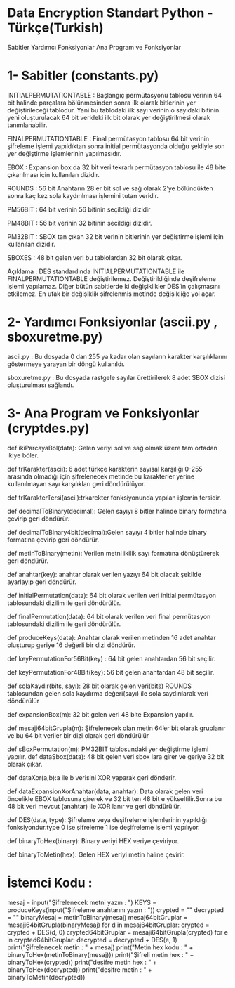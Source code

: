 # Data Encryption Standart Python - Türkçe(Turkish)

Sabitler
Yardımcı Fonksiyonlar
Ana Program ve Fonksiyonlar

# 1- Sabitler (constants.py)

INITIALPERMUTATIONTABLE : Başlangıç permütasyonu tablosu verinin 64 bit halinde parçalara bölünmesinden sonra ilk olarak bitlerinin yer değiştirileceği tablodur. Yani bu tablodaki ilk sayı verinin o sayıdaki bitinin yeni oluşturulacak 64 bit verideki ilk bit olarak yer değiştirilmesi olarak tanımlanabilir. 

FINALPERMUTATIONTABLE   : Final permütasyon tablosu 64 bit verinin şifreleme işlemi yapıldıktan sonra initial permütasyonda olduğu şekliyle son yer değiştirme işlemlerinin yapılmasıdır. 

EBOX : Expansion box da 32 bit veri tekrarlı permütasyon tablosu ile 48 bite çıkarılması için kullanılan dizidir.


ROUNDS : 56 bit Anahtarın 28 er bit sol ve sağ olarak 2’ye bölündükten sonra kaç kez sola kaydırılması işlemini tutan veridir.


PM56BIT : 64 bit verinin 56 bitinin seçildiği dizidir


PM48BIT : 56 bit verinin 32 bitinin secildigi dizidir.


PM32BIT : SBOX tan çıkan 32 bit verinin bitlerinin yer değiştirme işlemi için kullanılan dizidir.


SBOXES : 48 bit gelen veri  bu tablolardan 32 bit olarak çıkar.

Açıklama  : DES standardında INITIALPERMUTATIONTABLE ile FINALPERMUTATIONTABLE değiştirilemez. Değiştirildiğinde deşifreleme işlemi yapılamaz. Diğer bütün sabitlerde ki değişiklikler DES’in çalışmasını etkilemez. En ufak bir değişiklik şifrelenmiş metinde değişikliğe yol açar.

# 2- Yardımcı Fonksiyonlar (ascii.py , sboxuretme.py)

ascii.py : Bu dosyada 0 dan 255 ya kadar olan sayıların karakter karşılıklarını göstermeye yarayan bir döngü kullanıldı.

sboxuretme.py : Bu dosyada rastgele sayılar ürettirilerek 8 adet SBOX dizisi oluşturulması sağlandı.

# 3- Ana Program ve Fonksiyonlar (cryptdes.py)

def ikiParcayaBol(data): Gelen veriyi sol ve sağ olmak üzere tam ortadan ikiye böler. 

def trKarakter(ascii): 6 adet türkçe karakterin sayısal karşılığı 0-255 arasında olmadığı için şifrelenecek metinde bu karakterler yerine kullanılmayan sayı karşılıkları geri döndürülüyor.

def trKarakterTersi(ascii):trkarekter fonksiyonunda yapılan işlemin tersidir.

def decimalToBinary(decimal): Gelen sayıyı 8 bitler halinde binary formatına çevirip geri döndürür.

def decimalToBinary4bit(decimal):Gelen sayıyı 4 bitler halinde binary formatına çevirip geri döndürür.

def metinToBinary(metin): Verilen metni ikilik sayı formatına dönüştürerek geri döndürür.

def anahtar(key): anahtar olarak verilen yazıyı 64 bit olacak şekilde ayarlayıp geri döndürür.
 
def initialPermutation(data): 64 bit olarak verilen veri initial permütasyon tablosundaki dizilim ile geri döndürülür.

def finalPermutation(data): 64 bit olarak verilen veri final permütasyon tablosundaki dizilim ile geri döndürülür.

def produceKeys(data): Anahtar olarak verilen metinden 16 adet anahtar oluşturup geriye 16 değerli bir dizi döndürür.

def keyPermutationFor56Bit(key) : 64 bit gelen anahtardan 56 bit seçilir.

def keyPermutationFor48Bit(key): 56 bit gelen anahtardan 48 bit seçilir.

def solaKaydır(bits, sayı): 28 bit olarak gelen veri(bits) ROUNDS tablosundan gelen sola kaydırma değeri(sayı) ile sola saydırılarak veri döndürülür

def expansionBox(m): 32 bit gelen veri 48 bite Expansion yapılır.

def mesaji64bitGrupla(m): Şifrelenecek olan metin 64’er bit olarak gruplanır ve bu 64 bit veriler bir dizi olarak geri döndürülür

def sBoxPermutation(m): PM32BIT tablosundaki yer değiştirme işlemi yapılır.
def dataSbox(data): 48 bit gelen veri sbox lara girer ve geriye 32 bit olarak çıkar.

def dataXor(a,b):a ile b verisini XOR yaparak geri dönderir.

def dataExpansionXorAnahtar(data, anahtar): Data olarak gelen veri öncelikle EBOX tablosuna girerek ve 32 bit ten 48 bit e yükseltilir.Sonra bu 48 bit veri mevcut (anahtar) ile XOR lanır ve geri döndürülür.

def DES(data, type): Şifreleme veya deşifreleme işlemlerinin yapıldığı fonksiyondur.type 0 ise şifreleme 1 ise deşifreleme işlemi yapılıyor.

def binaryToHex(binary): Binary veriyi HEX veriye çeviriyor.

def binaryToMetin(hex): Gelen HEX veriyi metin haline çevirir.


# İstemci Kodu :

mesaj = input("Şifrelenecek metni yazın : ")
KEYS = produceKeys(input("Şifreleme anahtarını yazın : "))
crypted = ""
decrypted = ""
binaryMesaj = metinToBinary(mesaj)
mesaj64bitGruplar = mesaji64bitGrupla(binaryMesaj)
for d in mesaj64bitGruplar:
   crypted = crypted + DES(d, 0)
crypted64bitGruplar = mesaji64bitGrupla(crypted)
for e in crypted64bitGruplar:
   decrypted = decrypted + DES(e, 1)
print("Şifrelenecek metin : " + mesaj)
print("Metin hex kodu     : " + binaryToHex(metinToBinary(mesaj)))
print("Şifreli metin hex  : " + binaryToHex(crypted))
print("deşifre metin hex  : " + binaryToHex(decrypted))
print("deşifre metin      : " + binaryToMetin(decrypted))